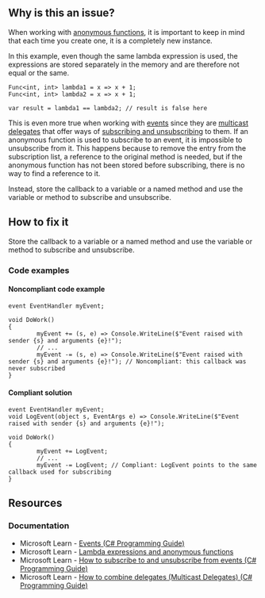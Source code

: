 ## Why is this an issue?

When working with [anonymous
functions](https://learn.microsoft.com/en-us/dotnet/csharp/language-reference/operators/lambda-expressions), it is important to keep in mind that each time you create one, it is a completely new instance.

In this example, even though the same lambda expression is used, the expressions are stored separately in the memory and are therefore not equal or
the same.

    Func<int, int> lambda1 = x => x + 1;
    Func<int, int> lambda2 = x => x + 1;
    
    var result = lambda1 == lambda2; // result is false here

This is even more true when working with [events](https://learn.microsoft.com/en-us/dotnet/csharp/programming-guide/events/) since they
are [multicast
delegates](https://learn.microsoft.com/en-us/dotnet/csharp/programming-guide/delegates/how-to-combine-delegates-multicast-delegates) that offer ways of [subscribing and
unsubscribing](https://learn.microsoft.com/en-us/dotnet/csharp/programming-guide/events/how-to-subscribe-to-and-unsubscribe-from-events) to them. If an anonymous function is used to subscribe to an event, it is impossible to unsubscribe from it. This happens because to
remove the entry from the subscription list, a reference to the original method is needed, but if the anonymous function has not been stored before
subscribing, there is no way to find a reference to it.

Instead, store the callback to a variable or a named method and use the variable or method to subscribe and unsubscribe.

## How to fix it

Store the callback to a variable or a named method and use the variable or method to subscribe and unsubscribe.

### Code examples

#### Noncompliant code example

    event EventHandler myEvent;
    
    void DoWork()
    {
            myEvent += (s, e) => Console.WriteLine($"Event raised with sender {s} and arguments {e}!");
            // ...
            myEvent -= (s, e) => Console.WriteLine($"Event raised with sender {s} and arguments {e}!"); // Noncompliant: this callback was never subscribed
    }

#### Compliant solution

    event EventHandler myEvent;
    void LogEvent(object s, EventArgs e) => Console.WriteLine($"Event raised with sender {s} and arguments {e}!");
    
    void DoWork()
    {
            myEvent += LogEvent;
            // ...
            myEvent -= LogEvent; // Compliant: LogEvent points to the same callback used for subscribing
    }

## Resources

### Documentation

- Microsoft Learn - [Events (C# Programming Guide)](https://learn.microsoft.com/en-us/dotnet/csharp/programming-guide/events/)
- Microsoft Learn - [Lambda expressions
  and anonymous functions](https://learn.microsoft.com/en-us/dotnet/csharp/language-reference/operators/lambda-expressions)
- Microsoft Learn - [How to subscribe to
  and unsubscribe from events (C# Programming Guide)](https://learn.microsoft.com/en-us/dotnet/csharp/programming-guide/events/how-to-subscribe-to-and-unsubscribe-from-events)
- Microsoft Learn - [How to combine
  delegates (Multicast Delegates) (C# Programming Guide)](https://learn.microsoft.com/en-us/dotnet/csharp/programming-guide/delegates/how-to-combine-delegates-multicast-delegates)